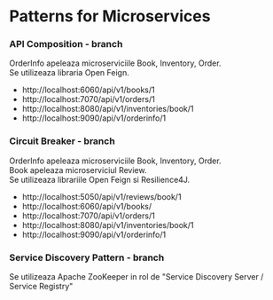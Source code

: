 # Patterns for Microservices

### API Composition - branch

OrderInfo apeleaza microserviciile  Book, Inventory, Order.  
Se utilizeaza libraria Open Feign.  

- http://localhost:6060/api/v1/books/1
- http://localhost:7070/api/v1/orders/1
- http://localhost:8080/api/v1/inventories/book/1
- http://localhost:9090/api/v1/orderinfo/1

### Circuit Breaker - branch

OrderInfo apeleaza microserviciile Book, Inventory, Order.  
Book apeleaza microserviciul Review.  
Se utilizeaza librariile Open Feign si Resilience4J.   

- http://localhost:5050/api/v1/reviews/book/1
- http://localhost:6060/api/v1/books/
- http://localhost:7070/api/v1/orders/1
- http://localhost:8080/api/v1/inventories/book/1
- http://localhost:9090/api/v1/orderinfo/1

### Service Discovery Pattern - branch

Se utilizeaza Apache ZooKeeper in rol de "Service Discovery Server / Service Registry" 
